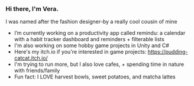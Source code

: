 ### Hi there, I'm Vera.
I was named after the fashion designer-by a really cool cousin of mine
-  I’m currently working on a productivity app called remindu: a calendar with a habit tracker dashboard and reminders + filterable lists 
-  I'm also working on some hobby game projects in Unity and C#
-  Here's my itch.io if you're interested in game projects: https://pudding-catcat.itch.io/
-  I'm trying to run more, but I also love cafes, + spending time in nature with friends/family
-  Fun fact: I LOVE harvest bowls, sweet potatoes, and matcha lattes
